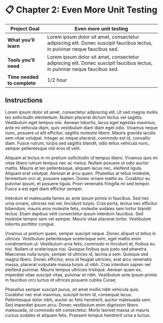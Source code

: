 # 📋 Chapter 2: Even More Unit Testing

| **Project Goal**            | Even more unit testing                                                     |
| --------------------------- | ----------------------------------------------------------------------------------------------------------------- |
| **What you’ll learn**       | Lorem ipsum dolor sit amet, consectetur adipiscing elit. Donec suscipit faucibus lectus, in pulvinar neque faucibus sed.              |
| **Tools you’ll need**       | Lorem ipsum dolor sit amet, consectetur adipiscing elit. Donec suscipit faucibus lectus, in pulvinar neque faucibus sed. |
| **Time needed to complete** | 1/2 hour                                                                                                          |

## Instructions

Lorem ipsum dolor sit amet, consectetur adipiscing elit. Ut sed magna mollis leo sollicitudin elementum. Nullam placerat dictum lectus vel sagittis. Vestibulum eget tempus nisi. Aenean lobortis, lacus eget egestas maximus, ante mi vehicula diam, quis vestibulum diam diam eget odio. Vivamus neque nunc, posuere ut elit efficitur, sagittis molestie libero. Mauris gravida iaculis sem vitae volutpat. Integer ac neque placerat, commodo est id, convallis diam. Fusce rutrum, turpis sed sagittis blandit, odio tellus vehicula nunc, semper pellentesque nisl eros id velit.

Aliquam at lectus in mi pretium sollicitudin id tempus libero. Vivamus quis mi vitae libero rutrum tempus nec ac metus. Nullam posuere ut odio auctor mattis. Mauris at leo pellentesque, aliquam lacus nec, eleifend ligula. Aliquam erat volutpat. Aenean at arcu quam. Phasellus at tellus molestie, fermentum orci at, posuere sapien. Donec ornare mattis ex. Curabitur eu pulvinar ipsum, et posuere ligula. Proin venenatis fringilla mi sed tempor. Fusce a est eget diam efficitur semper.

Interdum et malesuada fames ac ante ipsum primis in faucibus. Sed nec urna ornare, ultricies nisl vel, tincidunt turpis. Cras porta, lectus nec efficitur bibendum, mauris eros molestie felis, molestie sodales sem tortor blandit lectus. Etiam dapibus velit consectetur ipsum interdum faucibus. Sed molestie tempor sem vel semper. Mauris vitae placerat tortor. Vestibulum lobortis porttitor congue.

Vivamus ut pretium quam, semper suscipit neque. Donec aliquet ut tellus in ultrices. Vestibulum pellentesque scelerisque sem, eget mattis enim condimentum ut. Vestibulum urna felis, commodo in tincidunt et, finibus eu nisi. Nullam ut scelerisque nisi. Quisque finibus quis justo sed pharetra. Maecenas nulla turpis, semper id ultrices id, lacinia a sem. Quisque sed magna libero. Donec efficitur, eros id feugiat ultricies, erat arcu venenatis massa, placerat vulputate massa turpis ut nibh. Cras interdum sapien vel eleifend pulvinar. Mauris tempus ultricies tristique. Aenean quam ex, imperdiet vitae suscipit vitae, pulvinar et nibh. Vestibulum ante ipsum primis in faucibus orci luctus et ultrices posuere cubilia Curae;

Phasellus semper suscipit purus, sit amet mollis nibh vehicula quis. Curabitur nec erat maximus, suscipit lorem id, consequat lacus. Pellentesque dolor nibh, auctor ac felis hendrerit, auctor malesuada sem. Sed imperdiet ipsum arcu. Donec vestibulum enim dignissim libero malesuada, id commodo elit consectetur. Morbi laoreet massa ut mauris cursus sodales et aliquam felis. Praesent tempus hendrerit urna a luctus.
